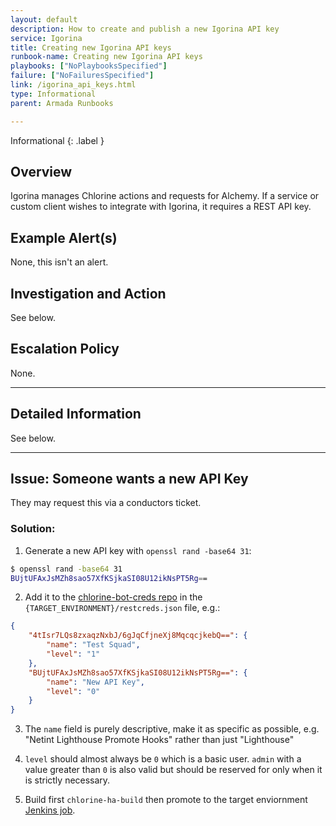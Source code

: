 ```yaml
---
layout: default
description: How to create and publish a new Igorina API key
service: Igorina
title: Creating new Igorina API keys
runbook-name: Creating new Igorina API keys
playbooks: ["NoPlaybooksSpecified"]
failure: ["NoFailuresSpecified"]
link: /igorina_api_keys.html
type: Informational
parent: Armada Runbooks

---
```


Informational
{: .label }

## Overview

Igorina manages Chlorine actions and requests for Alchemy. If a service or custom client wishes to integrate with Igorina, it requires a REST API key.

## Example Alert(s)

None, this isn't an alert.

## Investigation and Action

See below.

## Escalation Policy

None.

---

## Detailed Information

See below.

---

## Issue: Someone wants a new API Key

They may request this via a conductors ticket.

### Solution:

1. Generate a new API key with `openssl rand -base64 31`:

```bash
$ openssl rand -base64 31
BUjtUFAxJsMZh8sao57XfKSjkaSI08U12ikNsPT5Rg==
```

2. Add it to the [chlorine-bot-creds repo](https://github.ibm.com/alchemy-1337/chlorine-bot-creds/) in the `{TARGET_ENVIRONMENT}/restcreds.json` file, e.g.:

```json
{
    "4tIsr7LQs8zxaqzNxbJ/6gJqCfjneXj8MqcqcjkebQ==": {
        "name": "Test Squad",
        "level": "1"
    },
    "BUjtUFAxJsMZh8sao57XfKSjkaSI08U12ikNsPT5Rg==": {
        "name": "New API Key",
        "level": "0"
    }
}
```
3. The `name` field is purely descriptive, make it as specific as possible, e.g. "Netint Lighthouse Promote Hooks" rather than just "Lighthouse"

4. `level` should almost always be `0` which is a basic user. `admin` with a value greater than `0` is also valid but should be reserved for only when it is strictly necessary.

5. Build first `chlorine-ha-build` then promote to the target enviornment [Jenkins job](https://alchemy-containers-jenkins.swg-devops.com/view/Conductors/job/Support/job/chlorine-ha-build/).
